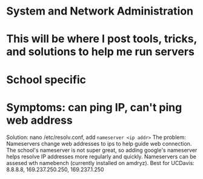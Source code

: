 # System and Network Administration
# This will be where I post tools, tricks, and solutions to help me run servers

# School specific
# Symptoms: can ping IP, can't ping web address
Solution: nano /etc/resolv.conf, add `nameserver <ip addr>`
The problem:
	Nameservers change web addresses to ips to help guide web connection.
The school's nameserver is not super great, so adding google's nameserver helps
resolve IP addresses more regularly and quickly. Nameservers can be assesed wth 
namebench (currently installed on amdryz).
	Best for UCDavis: 8.8.8.8, 169.237.250.250, 169.237.1.250


